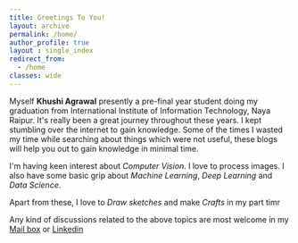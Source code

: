 ```yaml
---
title: Greetings To You!
layout: archive
permalink: /home/
author_profile: true
layout : single_index
redirect_from:
  - /home
classes: wide
---
```



Myself **Khushi Agrawal** presently a pre-final year student doing my graduation from International Institute of Information Technology, Naya Raipur. It's really been a great journey throughout these years. I kept stumbling over the internet to gain knowledge. Some of the times I wasted my time while searching about things which were not useful, these blogs will help you out to gain knowledge in minimal time.

I'm having keen interest about *Computer Vision*. I love to process images. I also have some basic grip about *Machine Learning*, *Deep Learning* and *Data Science*. 

Apart from these, I love to *Draw sketches* and make *Crafts* in my part timr

Any kind of discussions related to the above topics are most welcome in my [Mail box](https://khushiagrawal411@gmail.com) or [Linkedin](https://www.linkedin.com/in/khushi-agrawal-413511194) 
